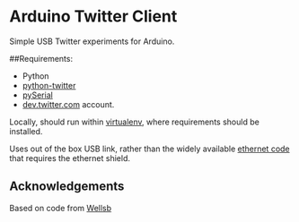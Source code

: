 # Arduino Twitter Client

Simple USB Twitter experiments for Arduino. 

##Requirements:
- Python
- [python-twitter](http://code.google.com/p/python-twitter/)
- [pySerial](http://pyserial.sourceforge.net/)
- [dev.twitter.com](http://dev.twitter.com/) account.

Locally, should run within [virtualenv](http://www.virtualenv.org/en/latest/index.html), where requirements should be installed.

Uses out of the box USB link, rather than the widely available [ethernet code](http://arduino.cc/en/Tutorial/TwitterClient) that requires the ethernet shield.

## Acknowledgements
Based on code from [Wellsb](http://wellsb.com/post/5135881420/arduino-to-twitter-over-usb)

